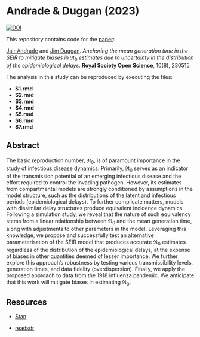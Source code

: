 
# Andrade & Duggan (2023)

[![DOI](https://zenodo.org/badge/478744563.svg)](https://zenodo.org/badge/latestdoi/478744563)

This repository contains code for the
[paper](https://doi.org/10.1098/rsos.230515):

[Jair Andrade](https://www.linkedin.com/in/jandraor/) and [Jim
Duggan](https://ie.linkedin.com/in/jduggan). *Anchoring the mean
generation time in the SEIR to mitigate biases in* $\Re_0$ *estimates
due to uncertainty in the distribution of the epidemiological delays*.
**Royal Society Open Science**, 10(8), 230515.

The analysis in this study can be reproduced by executing the files:

- **S1.rmd**
- **S2.rmd**
- **S3.rmd**
- **S4.rmd**
- **S5.rmd**
- **S6.rmd**
- **S7.rmd**

## Abstract

The basic reproduction number, $\Re_0$, is of paramount importance in
the study of infectious disease dynamics. Primarily, $\Re_0$ serves as
an indicator of the transmission potential of an emerging infectious
disease and the effort required to control the invading pathogen.
However, its estimates from compartmental models are strongly
conditioned by assumptions in the model structure, such as the
distributions of the latent and infectious periods (epidemiological
delays). To further complicate matters, models with dissimilar delay
structures produce equivalent incidence dynamics. Following a simulation
study, we reveal that the nature of such equivalency stems from a linear
relationship between $\Re_0$ and the mean generation time, along with
adjustments to other parameters in the model. Leveraging this knowledge,
we propose and successfully test an alternative parameterisation of the
SEIR model that produces accurate $\Re_0$ estimates regardless of the
distribution of the epidemiological delays, at the expense of biases in
other quantities deemed of lesser importance. We further explore this
approach’s robustness by testing various transmissibility levels,
generation times, and data fidelity (overdispersion). Finally, we apply
the proposed approach to data from the 1918 influenza pandemic. We
anticipate that this work will mitigate biases in estimating $\Re_0$.

## Resources

- [Stan](https://mc-stan.org/)

- [readsdr](https://github.com/jandraor/readsdr)
